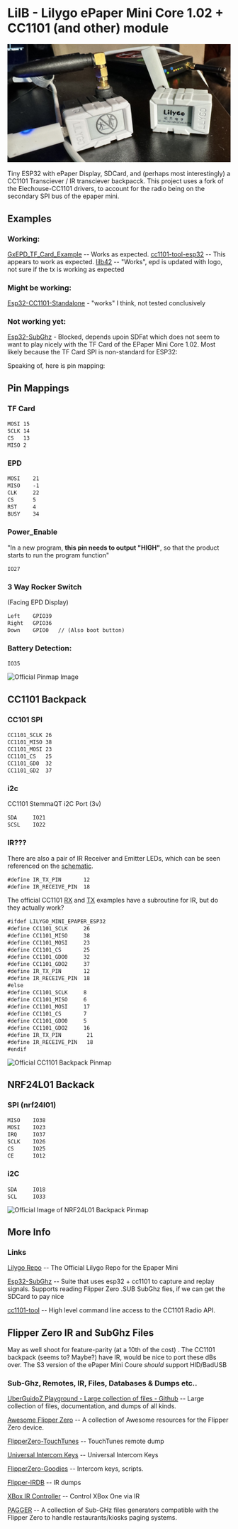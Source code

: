  # LilB - Lilygo ePaper Mini Core 1.02 + CC1101 (and other) module

![twin Bees](./docs/IMG_0131.jpg)

Tiny ESP32 with ePaper Display, SDCard, and (perhaps most interestingly) a CC1101 Transciever / IR transciever backpacck. This project 
uses a fork of the Elechouse-CC1101 drivers, to account for the radio being on the secondary SPI bus of the epaper mini.

## Examples

### Working:

[GxEPD_TF_Card_Example](./src/GxEPD_TF_Card_Example/) -- Works as expected.
[cc1101-tool-esp32](./src/cc1101-tool-esp32/)  -- This appears to work as expected. 
[lilb42](./src/lilb42/) -- "Works", epd is updated with logo, not sure if the tx is working as expected

### Might be working:

[Esp32-CC1101-Standalone](./src/Esp32-CC1101-Standalone/) - "works" I think, not tested conclusively

### Not working yet:

[Esp32-SubGhz](./src/Esp32-SubGhz/) - Blocked, depends upoin SDFat which does not seem to want to play nicely with the TF Card of the EPaper Mini Core 1.02. Most likely because the TF Card SPI is non-standard for ESP32:

Speaking of, here is pin mapping:

## Pin Mappings
### TF Card

```
MOSI 15
SCLK 14
CS   13
MISO 2
```

### EPD

```
MOSI	21
MISO	-1
CLK 	22
CS      5
RST 	4
BUSY	34
```

### Power_Enable

"In a new program, **this pin needs to output "HIGH"**, so that the product starts to run the program function"

```
IO27
```

### 3 Way Rocker Switch 

(Facing EPD Display)

```
Left	GPIO39
Right	GPIO36
Down	GPIO0   // (Also boot button)
```

### Battery Detection:

```
IO35
```

![Official Pinmap Image](https://www.lilygo.cc/cdn/shop/products/MINI1.02CORE.jpg)

## CC1101 Backpack

### CC101 SPI

```
CC1101_SCLK	26
CC1101_MISO	38
CC1101_MOSI	23
CC1101_CS 	25	
CC1101_GD0 	32
CC1101_GD2 	37
```

### i2c

CC1101 StemmaQT i2C Port (3v)

```
SDA 	IO21
SCSL 	IO22
```

### IR???

There are also a pair of IR Receiver and Emitter LEDs, which can be seen referenced on the [schematic](.docs/schematic/Extension-CC1101.pdf).

```
#define IR_TX_PIN       12
#define IR_RECEIVE_PIN  18
```

The official CC1101 [RX](https://github.com/Xinyuan-LilyGO/LilyGO-Mini-Epaper/blob/main/examples/Extension/CC1101_RX/CC1101_RX.ino) and [TX](https://github.com/Xinyuan-LilyGO/LilyGO-Mini-Epaper/blob/main/examples/Extension/CC1101_TX/CC1101_TX.ino) examples have a subroutine for IR, but do they actually work?

```
#ifdef LILYGO_MINI_EPAPER_ESP32
#define CC1101_SCLK     26
#define CC1101_MISO     38
#define CC1101_MOSI     23
#define CC1101_CS       25
#define CC1101_GDO0     32
#define CC1101_GDO2     37
#define IR_TX_PIN       12
#define IR_RECEIVE_PIN  18
#else
#define CC1101_SCLK     8
#define CC1101_MISO     6
#define CC1101_MOSI     17
#define CC1101_CS       7
#define CC1101_GDO0     5
#define CC1101_GDO2     16
#define IR_TX_PIN        21
#define IR_RECEIVE_PIN   18
#endif
```


![Official CC1101 Backpack Pinmap](https://ae01.alicdn.com/kf/S6641485d4f53444e9c491b434508d01cm.jpg_640x640q90.jpg)

## NRF24L01 Backack

### SPI (nrf24l01)

```
MISO 	IO38
MOSI 	IO23
IRQ 	IO37
SCLK 	IO26
CS 		IO25
CE 		IO12
```

### i2C

```
SDA 	IO18
SCL 	IO33
```

![Official Image of NRF24L01 Backpack Pinmap](https://ae01.alicdn.com/kf/Sdfea02bfab7f414fb55f6797c0865b22Q.jpg_640x640q90.jpg)

## More Info

### Links

[Lilygo Repo](https://github.com/Xinyuan-LilyGO/LilyGO-Mini-Epaper) -- The Official Lilygo Repo for the Epaper Mini

[Esp32-SubGhz](https://github.com/simondankelmann/Esp32-SubGhz) -- Suite that uses esp32 + cc1101 to capture and replay signals. Supports reading Flipper Zero .SUB SubGhz fies, if we can get the SDCard to pay nice

[cc1101-tool](https://github.com/mcore1976/cc1101-tool) -- High level command line access to the CC1101 Radio API. 

## Flipper Zero IR and SubGhz Files
May as well shoot for feature-parity (at a 10th of the cost) . The CC1101 backpack (seems to? Maybe?) have IR, would be nice to port these dBs over. The S3 version of the ePaper Mini Coure *should* support HID/BadUSB 

### Sub-Ghz, Remotes, IR, Files, Databases & Dumps etc..

[UberGuidoZ Playground - Large collection of files - Github](https://github.com/UberGuidoZ/Flipper) -- Large collection of files, documentation, and dumps of all kinds.

[Awesome Flipper Zero](https://github.com/djsime1/awesome-flipperzero) -- A collection of Awesome resources for the Flipper Zero device.

[FlipperZero-TouchTunes](https://github.com/jimilinuxguy/flipperzero-touchtunes) -- TouchTunes remote dump

[Universal Intercom Keys](https://github.com/GlUTEN-BASH/Flipper-Starnew) -- Universal Intercom Keys

[FlipperZero-Goodies](https://github.com/wetox-team/flipperzero-goodies) -- Intercom keys, scripts.

[Flipper-IRDB](https://github.com/Lucaslhm/Flipper-IRDB) -- IR dumps

[XBox IR Controller](https://github.com/gebeto/flipper-xbox-controller) -- Control XBox One via IR

[PAGGER](https://meoker.github.io/pagger/) -- A collection of Sub-GHz files generators compatible with the Flipper Zero to handle restaurants/kiosks paging systems.
